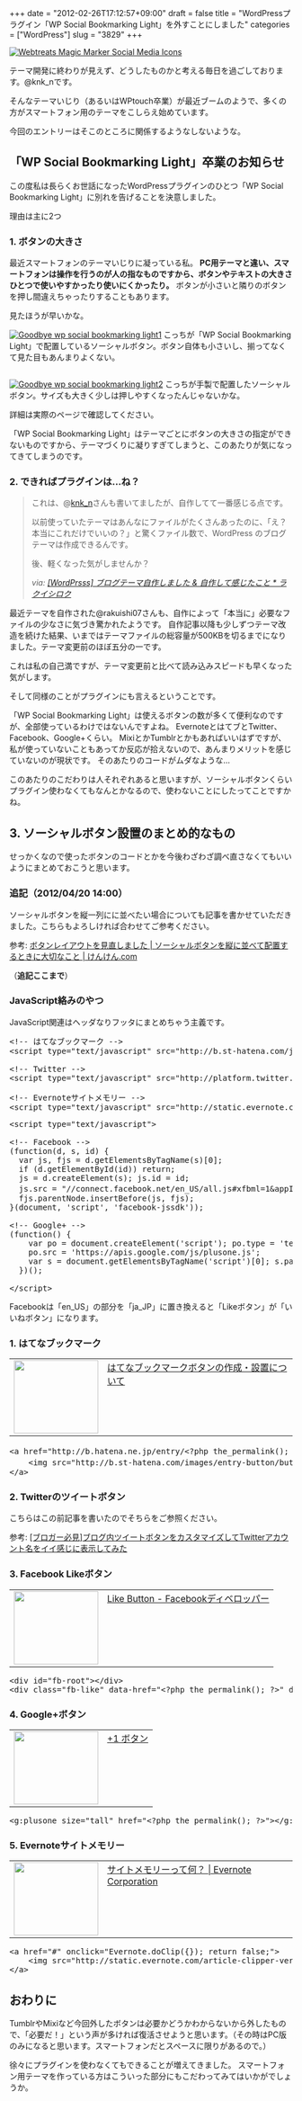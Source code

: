 +++
date = "2012-02-26T17:12:57+09:00"
draft = false
title = "WordPressプラグイン「WP Social Bookmarking Light」を外すことにしました"
categories = ["WordPress"]
slug = "3829"
+++

<a href="http://www.flickr.com/photos/44071822@N08/4994299154/" title="Webtreats Magic Marker Social Media Icons by webtreats, on Flickr" target="_blank"><img class="flickr_photo" src="http://farm5.static.flickr.com/4152/4994299154_1c084bddd7_z.jpg" alt="Webtreats Magic Marker Social Media Icons" /></a>

テーマ開発に終わりが見えず、どうしたものかと考える毎日を過ごしております。@knk_nです。

そんなテーマいじり（あるいはWPtouch卒業）が最近ブームのようで、多くの方がスマートフォン用のテーマをこしらえ始めています。

今回のエントリーはそこのところに関係するようなしないような。<!--more--><h2>「WP Social Bookmarking Light」卒業のお知らせ</h2>
この度私は長らくお世話になったWordPressプラグインのひとつ「WP Social Bookmarking Light」に別れを告げることを決意しました。

理由は主に2つ

<h3>1. ボタンの大きさ</h3>
最近スマートフォンのテーマいじりに凝っている私。
<strong>PC用テーマと違い、スマートフォンは操作を行うのが人の指なものですから、ボタンやテキストの大きさひとつで使いやすかったり使いにくかったり。</strong>
ボタンが小さいと隣りのボタンを押し間違えちゃったりすることもあります。

見たほうが早いかな。


<a href="http://knk-n.com.s3-website-ap-northeast-1.amazonaws.com/images/2012/02/goodbye_wp-social-bookmarking-light1.jpg" title="Goodbye wp social bookmarking light1"><img src="http://knk-n.com.s3-website-ap-northeast-1.amazonaws.com/images/2012/02/goodbye_wp-social-bookmarking-light1.jpg" alt="Goodbye wp social bookmarking light1" title="goodbye_wp-social-bookmarking-light1.jpg" /></a>
こっちが「WP Social Bookmarking Light」で配置しているソーシャルボタン。ボタン自体も小さいし、揃ってなくて見た目もあんまりよくない。

<p style="margin-top: 2em;"></p>
<a href="http://knk-n.com.s3-website-ap-northeast-1.amazonaws.com/images/2012/02/goodbye_wp-social-bookmarking-light2.jpg" title="Goodbye wp social bookmarking light2"><img src="http://knk-n.com.s3-website-ap-northeast-1.amazonaws.com/images/2012/02/goodbye_wp-social-bookmarking-light2.jpg" alt="Goodbye wp social bookmarking light2" title="goodbye_wp-social-bookmarking-light2.jpg" /></a>
こっちが手製で配置したソーシャルボタン。サイズも大きく少しは押しやすくなったんじゃないかな。

詳細は実際のページで確認してください。

「WP Social Bookmarking Light」はテーマごとにボタンの大きさの指定ができないものですから、テーマづくりに凝りすぎてしまうと、このあたりが気になってきてしまうのです。


<h3>2. できればプラグインは…ね？</h3>
<blockquote cite="http://rakuishi.com/wordpress/2492/" title="[WordPrsss] ブログテーマ自作しました &amp; 自作して感じたこと * ラクイシロク">
<p><p>これは、@<a class="twitter-anywhere-user" href="http://twitter.com/knk_n">knk_n</a>さんも書いてましたが、自作してて一番感じる点です。</p>
<p>以前使っていたテーマはあんなにファイルがたくさんあったのに、「え？ 本当にこれだけでいいの？」と驚くファイル数で、WordPress のブログテーマは作成できるんです。</p>
<p>後、軽くなった気がしませんか？</p></p>
<cite>via: <a href="http://rakuishi.com/wordpress/2492/" target="_blank">[WordPrsss] ブログテーマ自作しました &amp; 自作して感じたこと * ラクイシロク</a></cite>
</blockquote>
最近テーマを自作された@rakuishi07さんも、自作によって「本当に」必要なファイルの少なさに気づき驚かれたようです。
自作記事以降も少しずつテーマ改造を続けた結果、いまではテーマファイルの総容量が500KBを切るまでになりました。テーマ変更前のほぼ五分の一です。

これは私の自己満ですが、テーマ変更前と比べて読み込みスピードも早くなった気がします。

そして同様のことがプラグインにも言えるということです。

「WP Social Bookmarking Light」は使えるボタンの数が多くて便利なのですが、全部使っているわけではないんですよね。
EvernoteとはてブとTwitter、Facebook、Google+くらい。
MixiとかTumblrとかもあればいいはずですが、私が使っていないこともあってか反応が拾えないので、あんまりメリットを感じていないのが現状です。
そのあたりのコードがムダなような…

このあたりのこだわりは人それぞれあると思いますが、ソーシャルボタンくらいプラグイン使わなくてもなんとかなるので、使わないことにしたってことですかね。

<h2>3. ソーシャルボタン設置のまとめ的なもの</h2>
せっかくなので使ったボタンのコードとかを今後わざわざ調べ直さなくてもいいようにまとめておこうと思います。

<h3>追記（2012/04/20 14:00）</h3>
ソーシャルボタンを縦一列にに並べたい場合についても記事を書かせていただきました。こちらもよろしければ合わせてご参考ください。
<p>参考: <a href="http://knk-n.com/2012/04/20/how_to_customize_button_layout/" target="_blank">ボタンレイアウトを見直しました | ソーシャルボタンを縦に並べて配置するときに大切なこと | けんけん.com</a><script type="text/javascript">var url="http://knk-n.com/2012/04/20/how_to_customize_button_layout/";</script><script src="http://api.b.st-hatena.com/entry.count?url=http://knk-n.com/2012/04/20/how_to_customize_button_layout/&callback=hatebTxt"></script></p>
（<strong>追記ここまで</strong>）

<h3>JavaScript絡みのやつ</h3>
JavaScript関連はヘッダなりフッタにまとめちゃう主義です。

<pre class="brush: xml; gutter: false;">
&lt;!-- はてなブックマーク --&gt;
&lt;script type=&quot;text/javascript&quot; src=&quot;http://b.st-hatena.com/js/bookmark_button.js&quot; charset=&quot;utf-8&quot; async=&quot;async&quot;&gt;&lt;/script&gt;

&lt;!-- Twitter --&gt;
&lt;script type=&quot;text/javascript&quot; src=&quot;http://platform.twitter.com/widgets.js&quot;&gt;&lt;/script&gt;

&lt;!-- Evernoteサイトメモリー --&gt;
&lt;script type=&quot;text/javascript&quot; src=&quot;http://static.evernote.com/noteit.js&quot;&gt;&lt;/script&gt;
</pre>

<pre class="brush: jscript; gutter: false;">
&lt;script type=&quot;text/javascript&quot;&gt;

&lt;!-- Facebook --&gt;
(function(d, s, id) {
  var js, fjs = d.getElementsByTagName(s)[0];
  if (d.getElementById(id)) return;
  js = d.createElement(s); js.id = id;
  js.src = &quot;//connect.facebook.net/en_US/all.js#xfbml=1&amp;appId=FacebookのAppID&quot;;
  fjs.parentNode.insertBefore(js, fjs);
}(document, &#039;script&#039;, &#039;facebook-jssdk&#039;));
 
&lt;!-- Google+ --&gt;
(function() {
    var po = document.createElement(&#039;script&#039;); po.type = &#039;text/javascript&#039;; po.async = true;
    po.src = &#039;https://apis.google.com/js/plusone.js&#039;;
    var s = document.getElementsByTagName(&#039;script&#039;)[0]; s.parentNode.insertBefore(po, s);
  })();
 
&lt;/script&gt;
</pre>

Facebookは「en_US」の部分を「ja_JP」に置き換えると「Likeボタン」が「いいねボタン」になります。

<h3>1. はてなブックマーク</h3>

<table width="100%"><td valign="top" width="150"><a href="http://b.hatena.ne.jp/guide/bbutton" target="_blank"><img border="0" src="http://capture.heartrails.com/150x130/shadow?http://b.hatena.ne.jp/guide/bbutton" width="150" height="130" /></a></td><td valign="top"><a href="http://b.hatena.ne.jp/guide/bbutton" target="_blank">はてなブックマークボタンの作成・設置について</a><script type="text/javascript">var url="http://b.hatena.ne.jp/guide/bbutton";</script><script src="http://api.b.st-hatena.com/entry.count?url=http://b.hatena.ne.jp/guide/bbutton&callback=hatebTxt"></script></td></table>

<pre class="brush: xml; gutter: false;">
&lt;a href=&quot;http://b.hatena.ne.jp/entry/&lt;?php the_permalink(); ?&gt;&quot; class=&quot;hatena-bookmark-button&quot; data-hatena-bookmark-title=&quot; / @knk_n: &lt;?php the_title(); ?&gt;&quot; data-hatena-bookmark-layout=&quot;vertical&quot; title=&quot;このエントリーをはてなブックマークに追加&quot;&gt;
    &lt;img src=&quot;http://b.st-hatena.com/images/entry-button/button-only.gif&quot; alt=&quot;このエントリーをはてなブックマークに追加&quot; width=&quot;20&quot; height=&quot;20&quot; style=&quot;border: none;&quot; /&gt;
&lt;/a&gt;
</pre>

<h3>2. Twitterのツイートボタン</h3>
こちらはこの前記事を書いたのでそちらをご参照ください。

<p>参考: <a href="http://knk-n.com/2012/02/24/tweetbutton_customize/" target="_blank">[ブロガー必見]ブログ内ツイートボタンをカスタマイズしてTwitterアカウント名をイイ感じに表示してみた</a><script type="text/javascript">var url="http://knk-n.com/2012/02/24/tweetbutton_customize/";</script><script src="http://api.b.st-hatena.com/entry.count?url=http://knk-n.com/2012/02/24/tweetbutton_customize/&callback=hatebTxt"></script></p>

<h3>3. Facebook Likeボタン</h3>

<table width="100%"><td valign="top" width="150"><a href="https://developers.facebook.com/docs/reference/plugins/like/" target="_blank"><img border="0" src="http://capture.heartrails.com/150x130/shadow?https://developers.facebook.com/docs/reference/plugins/like/" width="150" height="130" /></a></td><td valign="top"><a href="https://developers.facebook.com/docs/reference/plugins/like/" target="_blank">Like Button - Facebookディベロッパー</a><script type="text/javascript">var url="https://developers.facebook.com/docs/reference/plugins/like/";</script><script src="http://api.b.st-hatena.com/entry.count?url=https://developers.facebook.com/docs/reference/plugins/like/&callback=hatebTxt"></script></td></table>

<pre class="brush: xml; gutter: false;">
&lt;div id=&quot;fb-root&quot;&gt;&lt;/div&gt;
&lt;div class=&quot;fb-like&quot; data-href=&quot;&lt;?php the_permalink(); ?&gt;&quot; data-send=&quot;false&quot; data-layout=&quot;box_count&quot; data-width=&quot;55&quot; data-show-faces=&quot;false&quot;&gt;&lt;/div&gt;
</pre>

<h3>4. Google+ボタン</h3>
<table width="100%"><td valign="top" width="150"><a href="http://www.google.com/intl/ja/webmasters/+1/button/index.html" target="_blank"><img border="0" src="http://capture.heartrails.com/150x130/shadow?http://www.google.com/intl/ja/webmasters/+1/button/index.html" width="150" height="130" /></a></td><td valign="top"><a href="http://www.google.com/intl/ja/webmasters/+1/button/index.html" target="_blank">+1 ボタン</a><script type="text/javascript">var url="http://www.google.com/intl/ja/webmasters/+1/button/index.html";</script><script src="http://api.b.st-hatena.com/entry.count?url=http://www.google.com/intl/ja/webmasters/+1/button/index.html&callback=hatebTxt"></script></td></table>

<pre class="brush: xml; gutter: false;">
&lt;g:plusone size=&quot;tall&quot; href=&quot;&lt;?php the_permalink(); ?&gt;&quot;&gt;&lt;/g:plusone&gt;
</pre>

<h3>5. Evernoteサイトメモリー</h3>
<table width="100%"><td valign="top" width="150"><a href="http://www.evernote.com/about/intl/jp/developer/sitememory/" target="_blank"><img border="0" src="http://capture.heartrails.com/150x130/shadow?http://www.evernote.com/about/intl/jp/developer/sitememory/" width="150" height="130" /></a></td><td valign="top"><a href="http://www.evernote.com/about/intl/jp/developer/sitememory/" target="_blank">サイトメモリーって何？ | Evernote Corporation</a><script type="text/javascript">var url="http://www.evernote.com/about/intl/jp/developer/sitememory/";</script><script src="http://api.b.st-hatena.com/entry.count?url=http://www.evernote.com/about/intl/jp/developer/sitememory/&callback=hatebTxt"></script></td></table>

<pre class="brush: xml; gutter: false;">
&lt;a href=&quot;#&quot; onclick=&quot;Evernote.doClip({}); return false;&quot;&gt;
    &lt;img src=&quot;http://static.evernote.com/article-clipper-vert.png&quot; alt=&quot;Clip to Evernote&quot; /&gt;
&lt;/a&gt;
</pre>

<h2>おわりに</h2>
TumblrやMixiなど今回外したボタンは必要かどうかわからないから外したもので、「必要だ！」という声が多ければ復活させようと思います。（その時はPC版のみになると思います。スマートフォンだとスペースに限りがあるので。）

徐々にプラグインを使わなくてもできることが増えてきました。
スマートフォン用テーマを作っている方はこういった部分にもこだわってみてはいかがでしょうか。
